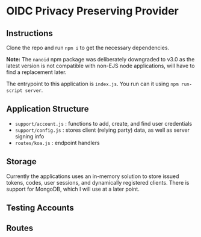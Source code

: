 # OIDC Privacy Preserving Provider

## Instructions

Clone the repo and run `npm i` to get the necessary dependencies. 

**Note:** The `nanoid` npm package was deliberately downgraded to v3.0 as the latest version is not compatible with non-EJS node applications, will have to find a replacement later.

The entrypoint to this application is `index.js`. You run can it using `npm run-script server`.

## Application Structure

* `support/account.js` : functions to add, create, and find user credentials
* `support/config.js` : stores client (relying party) data, as well as server signing info
* `routes/koa.js` : endpoint handlers

## Storage

Currently the applications uses an in-memory solution to store issued tokens, codes, user sessions, and dynamically registered clients.
There is support for MongoDB, which I will use at a later point.


## Testing Accounts

## Routes
